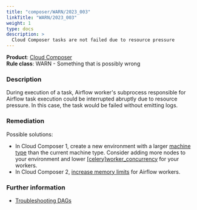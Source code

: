 ```yaml
---
title: "composer/WARN/2023_003"
linkTitle: "WARN/2023_003"
weight: 1
type: docs
description: >
  Cloud Composer tasks are not failed due to resource pressure
---
```


**Product**: [Cloud Composer](https://cloud.google.com/composer)\
**Rule class**: WARN - Something that is possibly wrong

### Description

During execution of a task, Airflow worker's subprocess responsible for Airflow
task execution could be interrupted abruptly due to resource pressure. In this
case, the task would be failed without emitting logs.

### Remediation

Possible solutions:
- In Cloud Composer 1, create a new environment with a larger [machine type](https://cloud.google.com/compute/docs/machine-resource) than the current machine type.
Consider adding more nodes to your environment and lower [[celery]worker_concurrency](https://airflow.apache.org/docs/apache-airflow/stable/configurations-ref.html#worker-concurrency) for your workers.
- In Cloud Composer 2, [increase memory
  limits](https://cloud.google.com/composer/docs/composer-2/scale-environments#autoscaling-workers) for Airflow workers.

### Further information

- [Troubleshooting
  DAGs](https://cloud.google.com/composer/docs/composer-2/troubleshooting-dags#task-fails-without-logs-resource-pressure)
